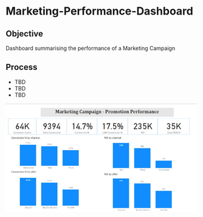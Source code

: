 # Marketing-Performance-Dashboard

## Objective 
Dashboard summarising the performance of a Marketing Campaign

## Process 
- TBD
- TBD
- TBD  

![Marketing Performance Dashboard](image/MarketingDashboard.JPG)


